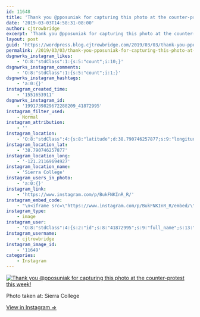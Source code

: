```yaml
---
id: 11648
title: 'Thank you @pposuniak for capturing this photo at the counter-protest this week!'
date: '2019-03-03T14:58:31-08:00'
author: cjtrowbridge
excerpt: 'Thank you @pposuniak for capturing this photo at the counter-protest this week!'
layout: post
guid: 'https://wordpress.blog.cjtrowbridge.com/2019/03/03/thank-you-pposuniak-for-capturing-this-photo-at-the-counter-protest-this-week/'
permalink: /2019/03/03/thank-you-pposuniak-for-capturing-this-photo-at-the-counter-protest-this-week/
dsgnwrks_instagram_likes:
    - 'O:8:"stdClass":1:{s:5:"count";i:10;}'
dsgnwrks_instagram_comments:
    - 'O:8:"stdClass":1:{s:5:"count";i:1;}'
dsgnwrks_instagram_hashtags:
    - 'a:0:{}'
instagram_created_time:
    - '1551653911'
dsgnwrks_instagram_id:
    - '1991739829672288209_41872995'
instagram_filter_used:
    - Normal
instagram_attribution:
    - ''
instagram_location:
    - 'O:8:"stdClass":4:{s:8:"latitude";d:38.790746257877;s:9:"longitude";d:-121.21169694927;s:4:"name";s:14:"Sierra College";s:2:"id";i:251873;}'
instagram_location_lat:
    - '38.790746257877'
instagram_location_long:
    - '-121.21169694927'
instagram_location_name:
    - 'Sierra College'
instagram_users_in_photo:
    - 'a:0:{}'
instagram_link:
    - 'https://www.instagram.com/p/BukFNKInR_R/'
instagram_embed_code:
    - "\n<iframe src=\"https://www.instagram.com/p/BukFNKInR_R/embed/\" width=\"612\" height=\"710\" frameborder=\"0\" scrolling=\"no\" allowtransparency=\"true\" class=\"insta-image-embed\"></iframe>\n"
instagram_type:
    - image
instagram_user:
    - 'O:8:"stdClass":4:{s:2:"id";s:8:"41872995";s:9:"full_name";s:13:"CJ Trowbridge";s:15:"profile_picture";s:184:"https://scontent.cdninstagram.com/vp/ebecda71d143f06f0a971a4b919479b0/5D1C770B/t51.2885-19/s150x150/49719818_1996732167092496_2139941882996719616_n.jpg?_nc_ht=scontent.cdninstagram.com";s:8:"username";s:12:"cjtrowbridge";}'
instagram_username:
    - cjtrowbridge
instagram_image_id:
    - '11649'
categories:
    - Instagram
---
```


[![Thank you @pposuniak for capturing this photo at the counter-protest this week!](https://blog.cjtrowbridge.com/wp-content/uploads/2019/03/thank-you-pposuniak-for-capturing-1-1.jpg)](https://www.instagram.com/p/BukFNKInR_R/)

Photo taken at: Sierra College

[View in Instagram ⇒](https://www.instagram.com/p/BukFNKInR_R/)